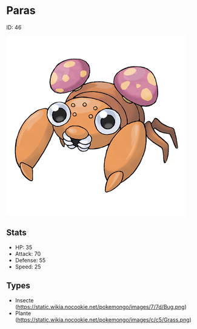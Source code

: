 # Paras


ID: 46

![](https://raw.githubusercontent.com/PokeAPI/sprites/master/sprites/pokemon/other/official-artwork/46.png "Paras")

## Stats


 - HP: 35
 - Attack: 70
 - Defense: 55
 - Speed: 25

## Types


 - Insecte (https://static.wikia.nocookie.net/pokemongo/images/7/7d/Bug.png)
 - Plante (https://static.wikia.nocookie.net/pokemongo/images/c/c5/Grass.png)
